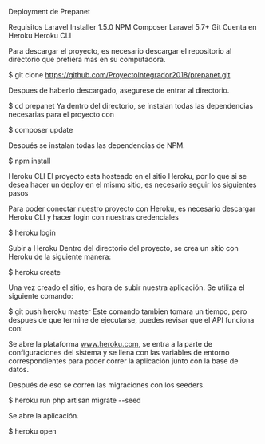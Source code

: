 Deployment de Prepanet

Requisitos
Laravel Installer 1.5.0
NPM
Composer
Laravel 5.7+
Git
Cuenta en Heroku
Heroku CLI

Para descargar el proyecto, es necesario descargar el repositorio al directorio que prefiera mas en su computadora.

$ git clone https://github.com/ProyectoIntegrador2018/prepanet.git


Despues de haberlo descargado, asegurese de entrar al directorio.

$ cd prepanet
Ya dentro del directorio, se instalan todas las dependencias necesarias para el proyecto con

$ composer update

Después se instalan todas las dependencias de NPM.

$ npm install

Heroku CLI
El proyecto esta hosteado en el sitio Heroku, por lo que si se desea hacer un deploy en el mismo sitio, es necesario seguir los siguientes pasos

Para poder conectar nuestro proyecto con Heroku, es necesario descargar Heroku CLI y hacer login con nuestras credenciales

$ heroku login

Subir a Heroku
Dentro del directorio del proyecto, se crea un sitio con Heroku de la siguiente manera:

$ heroku create

Una vez creado el sitio, es hora de subir nuestra aplicación. Se utiliza el siguiente comando:

$ git push heroku master
Este comando tambien tomara un tiempo, pero despues de que termine de ejecutarse, puedes revisar que el API funciona con:

Se abre la plataforma www.heroku.com, se entra a la parte de configuraciones del sistema y se llena con las variables de entorno correspondientes para poder correr la aplicación junto con la base de datos.

Después de eso se corren las migraciones con los seeders.

$ heroku run php artisan migrate --seed

Se abre la aplicación.

$ heroku open
